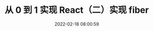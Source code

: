 ---
title: 从 0 到 1 实现 React（二）实现 fiber 
date: 2022-02-18 08:00:59
tags: 
  - react
  - 从 0 到 1 系列
categories: react
---